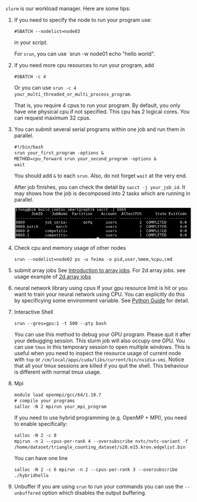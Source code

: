 `slurm` is our workload manager. Here are some tips:

1. If you need to specify the node to run your program use:

    ```shell
    #SBATCH --nodelist=node03
    ```

    in your script.

    For `srun`, you can use `srun -w node01 echo "hello world".
    
2. If you need more cpu resources to run your program, add

   ```shell
   #SBATCH -c 4
   ```
   Or you can use `srun -c 4 your_multi_threaded_or_multi_process_program`.
   
   That is, you require 4 cpus to run your program.
   By default, you only have one physical cpu if not specified. This cpu has 2 logical cores. You can request maximum 32 cpus.
   
3. You can submit several serial programs within one job and run them in parallel.

    ```shell
    #!/bin/bash
    srun your_first_program -options &
    METHOD=cpu_forward srun your_second_program -options &
    wait
    ```

    You should add `&` to each `srun`. Also, do not forget `wait` at the very end.

    After job finishes, you can check the detail by `sacct -j your_job_id`. It may shows how the job is decomposed into 2 tasks which are running in parallel.

    ![](./images/slurm_job_2_task.png)

4. Check cpu and memory usage of other nodes

    ```shell
    srun --nodelist=node02 ps -u feima -o pid,user,%mem,%cpu,cmd
    ```
5. submit array jobs
   See [Introduction to array jobs](https://slurm.schedmd.com/job_array.html). 
   For 2d array jobs. see usage example of [2d array jobs](https://wiki.anunna.wur.nl/index.php/Array_jobs)

6. neural network library using cpus
   If your gpu resource limit is hit or you want to train your neural network using CPU. You can explicitly do this by specificying
   some environment variable. See [Python Guide](./python.md) for detail.

7. Interactive Shell
   ```shell
   srun --gres=gpu:1 -t 500 --pty bash
   ```
   You can use this method to debug your GPU program. Please quit it after your debugging session. This slurm job will also occupy one GPU.
   You can use `tmux` in this temporary session to open multiple windows. This is useful when you need to inspect the resource usage of current node with `top` or `/cm/local/apps/cuda/libs/current/bin/nvidia-smi`.
   Notice that all your tmux sessions are killed if you quit the shell. This behaviour is different with normal tmux usage.
   
8. Mpi
   ```shell
   module load openmpi/gcc/64/1.10.7
   # compile your programs
   salloc -N 2 mpirun your_mpi_program
   ```
   If you need to use hybrid programming (e.g. OpenMP + MPI), you need to enable specifically:
   ```shell
   salloc -N 2 -c 8
   mpirun -n 2 --cpus-per-rank 4 --oversubscribe nvtc/nvtc-variant -f /home/dataset/triangle_counting_dataset/s28.e15.kron.edgelist.bin
   ```
   You can have one line
   ```shell
   salloc -N 2 -c 6 mpirun -n 2 --cpus-per-rank 3 --oversubscribe ./hybridhello
   ```
9. Unbuffer
   If you are using `srun` to run your commands you can use the `--unbuffered` option which disables the output buffering.